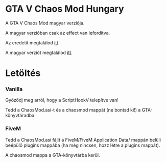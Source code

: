 # GTA V Chaos Mod Hungary
A GTA V Chaos Mod magyar verziója.

A magyar verzióban csak az effect van lefordítva.

Az eredetit megtalálod [itt](https://www.gta5-mods.com/scripts/chaos-mod-v-beta).

A magyar verziót megtalálod [itt](https://github.com/Ratchet1/GTA-V-Chaos-Mod-Hungary/releases).

# Letöltés
### Vanilla

Győződj meg arról, hogy a ScriptHookV telepítve van!

Tedd a ChaosMod.asi-t és a chaosmod mappát (ne bontsd ki!) a GTA-könyvtáradba.

### FiveM

Tedd a ChaosMod.asi fájlt a FiveM/FiveM Application Data/ mappán belüli beépülő plugins mappába (ha még nincsen, hozz létre a plugins mappát).

A chaosmod mappa a GTA-könyvtárba kerül.
